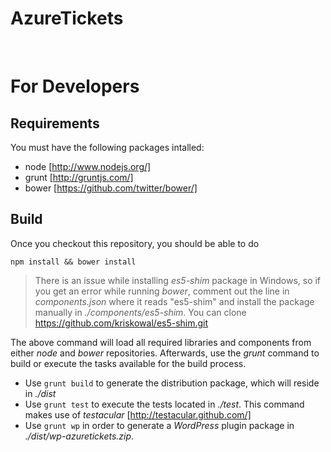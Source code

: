 AzureTickets
===========================================
<br />


# For Developers

## Requirements

You must have the following packages intalled:

* node [http://www.nodejs.org/]
* grunt [http://gruntjs.com/]
* bower [https://github.com/twitter/bower/]

## Build

Once you checkout this repository, you should be able to do

``
npm install && bower install
``

> There is an issue while installing *es5-shim* package in Windows, so if you get an error while running *bower*, comment out the line in *components.json* where it reads "es5-shim" and install the package manually in *./components/es5-shim*. You can clone https://github.com/kriskowal/es5-shim.git

The above command will load all required libraries and components from either *node* and *bower* repositories.
Afterwards, use the *grunt* command to build or execute the tasks available for the build process.

* Use `grunt build` to generate the distribution package, which will reside in *./dist*
* Use `grunt test` to execute the tests located in *./test*. This command makes use of *testacular* [http://testacular.github.com/]
* Use `grunt wp` in order to generate a *WordPress* plugin package in *./dist/wp-azuretickets.zip*.

